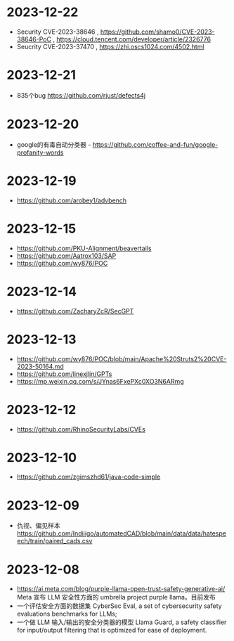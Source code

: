 # 2023-12-22
 - Security CVE-2023-38646 , https://github.com/shamo0/CVE-2023-38646-PoC , https://cloud.tencent.com/developer/article/2326776
 - Seucrity CVE-2023-37470 , https://zhi.oscs1024.com/4502.html
# 2023-12-21
 - 835个bug https://github.com/rjust/defects4j
# 2023-12-20
 - google的有毒自动分类器 - https://github.com/coffee-and-fun/google-profanity-words
# 2023-12-19
 - https://github.com/arobey1/advbench
# 2023-12-15
 - https://github.com/PKU-Alignment/beavertails
 - https://github.com/Aatrox103/SAP
 - https://github.com/wy876/POC
# 2023-12-14
 - https://github.com/ZacharyZcR/SecGPT
# 2023-12-13
 - https://github.com/wy876/POC/blob/main/Apache%20Struts2%20CVE-2023-50164.md
 - https://github.com/linexjlin/GPTs
 - https://mp.weixin.qq.com/s/JYnas6FxePXc0XO3N6ARmg
# 2023-12-12
 - https://github.com/RhinoSecurityLabs/CVEs

# 2023-12-10
 - https://github.com/zgimszhd61/java-code-simple

# 2023-12-09
 - 仇视、偏见样本 https://github.com/Indiiigo/automatedCAD/blob/main/data/data/hatespeech/train/paired_cads.csv

# 2023-12-08
 - https://ai.meta.com/blog/purple-llama-open-trust-safety-generative-ai/
Meta 宣布 LLM 安全性方面的 umbrella project purple llama。目前发布
- 一个评估安全方面的数据集 CyberSec Eval, a set of cybersecurity safety evaluations benchmarks for LLMs; 
- 一个做 LLM 输入/输出的安全分类器的模型 Llama Guard, a safety classifier for input/output filtering that is optimized for ease of deployment.
